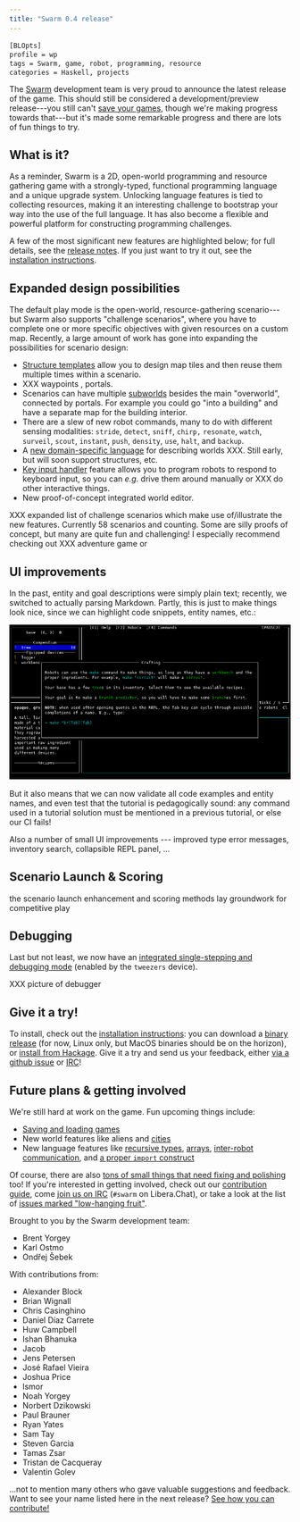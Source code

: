 ```yaml
---
title: "Swarm 0.4 release"
---
```


    [BLOpts]
    profile = wp
    tags = Swarm, game, robot, programming, resource
    categories = Haskell, projects

The [Swarm](https://github.com/swarm-game/swarm/) development team is
very proud to announce the latest release of the game.  This should still
be considered a development/preview release---you still can't [save
your games](https://github.com/swarm-game/swarm/issues/50), though
we're making progress towards that---but it's made some remarkable
progress and there are lots of fun things to try.

What is it?
-----------

As a reminder, Swarm is a 2D, open-world programming and resource
gathering game with a strongly-typed, functional programming language
and a unique upgrade system. Unlocking language features is tied to
collecting resources, making it an interesting challenge to bootstrap
your way into the use of the full language.  It has also become a
flexible and powerful platform for constructing programming challenges.

A few of the most significant new features are highlighted below; for
full details, see the [release
notes](https://github.com/swarm-game/swarm/releases/tag/0.4.0.0).  If
you just want to try it out, see the [installation
instructions][install].

Expanded design possibilities
-----------------------------

The default play mode is the open-world, resource-gathering
scenario---but Swarm also supports "challenge scenarios", where you
have to complete one or more specific objectives with given resources
on a custom map.  Recently, a large amount of work has gone into
expanding the possibilities for scenario design:

- [Structure templates](XXX) allow you to design map
  tiles and then reuse them multiple times within a scenario.
- XXX waypoints , portals.
- Scenarios can have multiple [subworlds](XXX) besides the main
  "overworld", connected by portals.  For example you could go "into a
  building" and have a separate map for the building interior.
- There are a slew of new robot commands, many to do with different sensing
  modalities: `stride`, `detect`, `sniff`, `chirp,` `resonate`,
  `watch`, `surveil`, `scout`, `instant`, `push`, `density`, `use`,
  `halt`, and `backup`.
- A [new domain-specific language](XXX) for describing worlds XXX.
  Still early, but will soon support structures, etc.
- [Key input handler](XXX) feature allows you to program robots to
  respond to keyboard input, so you can *e.g.* drive them around
  manually or XXX do other interactive things.
- New proof-of-concept integrated world editor.

XXX expanded list of challenge scenarios which make use of/illustrate
the new features.  Currently 58 scenarios and counting.  Some are
silly proofs of concept, but many are quite fun and challenging!  I
especially recommend checking out XXX adventure game or 

UI improvements
---------------

In the past, entity and goal descriptions were simply plain text;
recently, we switched to actually parsing Markdown.  Partly, this is
just to make things look nice, since we can highlight code snippets,
entity names, etc.:

![](../../images/crafting.png)

But it also means that we can now validate all code examples and
entity names, and even test that the tutorial is pedagogically sound:
any command used in a tutorial solution must be mentioned in a previous
tutorial, or else our CI fails!

Also a number of small UI improvements --- improved type error
messages, inventory search, collapsible REPL panel, ...

Scenario Launch & Scoring
-------------------------

the scenario launch enhancement and scoring methods lay groundwork for
competitive play

Debugging
---------

Last but not least, we now have an [integrated single-stepping and
debugging mode](XXX) (enabled by the `tweezers` device).

XXX picture of debugger

Give it a try!
--------------

To install, check out the [installation instructions][install]: you
can download a [binary release][release] (for now, Linux only, but
MacOS binaries should be on the horizon), or [install from
Hackage][hackage].  Give it a try and send us your feedback, either
[via a github issue][issue] or [IRC][irc]!

[install]: https://github.com/swarm-game/swarm#installing
[release]: https://github.com/swarm-game/swarm/releases
[hackage]: https://hackage.haskell.org/package/swarm
[issue]: https://github.com/swarm-game/swarm/issues/new/choose

Future plans & getting involved
-------------------------------

We're still hard at work on the game.  Fun upcoming things include:

- [Saving and loading games][saving]
- New world features like aliens and [cities][cities]
- New language features like [recursive types][rectypes],
  [arrays][arrays], [inter-robot communication][robot-comm], and [a
  proper `import` construct][import]

[cities]: https://github.com/swarm-game/swarm/issues/112
[saving]: https://github.com/swarm-game/swarm/issues/50
[rectypes]: https://github.com/swarm-game/swarm/issues/154
[arrays]: https://github.com/swarm-game/swarm/issues/98
[robot-comm]: https://github.com/swarm-game/swarm/issues/94
[import]: https://github.com/swarm-game/swarm/issues/495

Of course, there are also [tons of small things that need fixing and
polishing][low-hanging] too!  If you're interested in getting
involved, check out our [contribution guide][contrib], come [join us
on IRC][irc] (`#swarm` on Libera.Chat), or take a look at the list of
[issues marked "low-hanging fruit"][low-hanging].

[contrib]: https://github.com/swarm-game/swarm/blob/main/CONTRIBUTING.md
[low-hanging]: https://github.com/swarm-game/swarm/issues?q=is%3Aissue+is%3Aopen+label%3A%22C-Low+Hanging+Fruit%22
[irc]: https://web.libera.chat/?channels=#swarm

Brought to you by the Swarm development team:

- Brent Yorgey
- Karl Ostmo
- Ondřej Šebek

With contributions from:

- Alexander Block
- Brian Wignall
- Chris Casinghino
- Daniel Díaz Carrete
- Huw Campbell
- Ishan Bhanuka
- Jacob
- Jens Petersen
- José Rafael Vieira
- Joshua Price
- lsmor
- Noah Yorgey
- Norbert Dzikowski
- Paul Brauner
- Ryan Yates
- Sam Tay
- Steven Garcia
- Tamas Zsar
- Tristan de Cacqueray
- Valentin Golev

...not to mention many others who gave valuable suggestions and
feedback.  Want to see your name listed here in the next release?
[See how you can
contribute!](https://github.com/swarm-game/swarm/blob/main/CONTRIBUTING.md)

